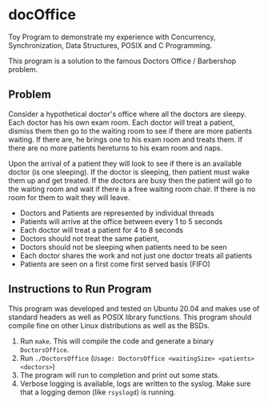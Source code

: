 # docOffice
Toy Program to demonstrate my experience with Concurrency, Synchronization, Data Structures,
POSIX and C Programming.

This program is a solution to the famous Doctors Office / Barbershop problem.

## Problem

Consider a hypothetical doctor's office where all the doctors are sleepy. Each doctor
has his own exam room. Each doctor will treat a patient, dismiss them then go to the
waiting room to see if there are more patients waiting. If there are, he brings one to
his exam room and treats them. If there are no more patients hereturns to his exam room
and naps.

Upon the arrival of a patient they will look to see if there is an available doctor (is
one sleeping). If the doctor is sleeping, then patient must wake them up and get treated.
If the doctors are busy then the patient will go to the waiting room and wait if there is
a free waiting room chair. If there is no room for them to wait they will leave.

- Doctors and Patients are represented by individual threads
- Patients will arrive at the office between every 1 to 5 seconds
- Each doctor will treat a patient for 4 to 8 seconds
- Doctors should not treat the same patient,
- Doctors should not be  sleeping when patients need to be seen
- Each doctor shares the work and not just one doctor treats all patients
- Patients are seen on a first come first served basis (FIFO)

## Instructions to Run Program

This program was developed and tested on Ubuntu 20.04 and makes use of standard headers
as well as POSIX library functions. This program should compile fine on other Linux
distributions as well as the BSDs.

1. Run `make`. This will compile the code and generate a binary `DoctorsOffice`.
2. Run `./DoctorsOffice` (`Usage: DoctorsOffice <waitingSize> <patients> <doctors>`)
3. The program will run to completion and print out some stats.
4. Verbose logging is available, logs are written to the syslog. Make
   sure that a logging demon (like `rsyslogd`) is running.
